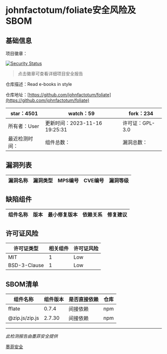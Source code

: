 # johnfactotum/foliate安全风险及SBOM

## 基础信息

项目徽章：

[![Security Status](https://www.murphysec.com/platform3/v31/badge/1725229625860116480.svg)](https://www.murphysec.com/console/report/1724867528528191488/1725229625860116480)

> 点击徽章可查看详细项目安全报告

仓库描述：Read e-books in style

仓库地址：[https://github.com/johnfactotum/foliate](https://github.com/johnfactotum/foliate)

| star：4501 | watch：59 | fork：234 |
| ----------- | -------------- | ------------ |
| 所有者：User | 更新时间：2023-11-16 19:25:31 | 许可证：GPL-3.0 |
| 最近检测时间： | 组件总数： | 漏洞总数： |




## 漏洞列表

| 漏洞名称 | 漏洞类型 | MPS编号 | CVE编号 | 漏洞等级 |
| ------- | ------ | ------- | ------ | ----- |





## 缺陷组件

| 组件名称 | 版本 | 最小修复版本 | 依赖关系 | 修复建议 |
| -------- | ---- | ------------ | -------- | -------- |





## 许可证风险

| 许可证类型 | 相关组件 | 许可证风险 |
| ---------- | -------- | ---------- |
|MIT|1|Low|
|BSD-3-Clause|1|Low|




## SBOM清单

| 组件名称 | 组件版本 | 是否直接依赖 | 仓库 |
| -------- | -------- | ------------ | ---- |
|fflate|0.7.4|间接依赖|npm|
|@zip.js/zip.js|2.7.30|间接依赖|npm|


------

*此检测报告由墨菲安全提供*

[墨菲安全](www.murphysec.com)